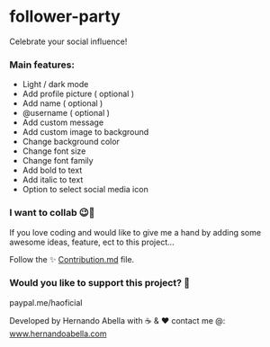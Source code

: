 # follower-party
Celebrate your social influence!

### Main features:
- Light / dark mode
- Add profile picture ( optional )
- Add name ( optional )
- @username ( optional )
- Add custom message 
- Add custom image to background
- Change background color
- Change font size
- Change font family
- Add bold to text
- Add italic to text 
- Option to select social media icon

### I want to collab 😉🫰
If you love coding and would like to give me a hand by adding some awesome ideas, feature, ect to this project...

Follow the ✨ [Contribution.md](/Contribution.md) file.

### Would you like to support this project? 🤑
paypal.me/haoficial 

Developed by Hernando Abella with ☕ & ♥️
contact me @: www.hernandoabella.com
